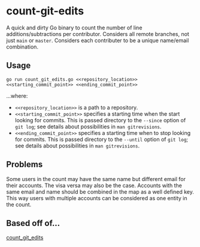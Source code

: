 # count-git-edits

A quick and dirty Go binary to count the number of line additions/subtractions per contributor.
Considers all remote branches, not just `main` or `master`.
Considers each contributer to be a unique name/email combination.

## Usage

```console
go run count_git_edits.go <<repository_location>> <<starting_commit_point>> <<ending_commit_point>>
```

...where:

- `<<repository_location>>` is a path to a repository.
- `<<starting_commit_point>>` specifies a starting time when the start looking for commits.
    This is passed directory to the `--since` option of `git log`; see details about possibilities in `man gitrevisions`.
- `<<ending_commit_point>>` specifies a starting time when to stop looking for commits.
    This is passed directory to the `--until` option of `git log`; see details about possibilities in `man gitrevisions`.

## Problems

Some users in the count may have the same name but different email for their accounts.
The visa versa may also be the case.
Accounts with the same email and name should be combined in the map as a well defined key.
This way users with multiple accounts can be considered as one entity in the count.

## Based off of...

[count_git_edits](https://github.com/kyledewey/count_git_edits)
